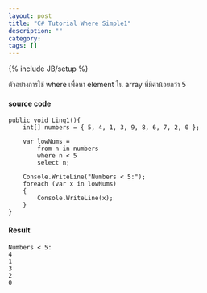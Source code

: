```yaml
---
layout: post
title: "C# Tutorial Where Simple1"
description: ""
category: 
tags: []
---
```

{% include JB/setup %}

ตัวอย่างการใช้ where เพื่อหา element ใน array ที่มีค่าน้อยกว่า 5

#### source code

	public void Linq1(){
		int[] numbers = { 5, 4, 1, 3, 9, 8, 6, 7, 2, 0 };
	
		var lowNums =
			from n in numbers
			where n < 5
			select n;
	
		Console.WriteLine("Numbers < 5:");
		foreach (var x in lowNums)
		{
			Console.WriteLine(x);
		}
	}

#### Result

	Numbers < 5: 
	4 
	1 
	3 
	2 
	0